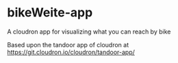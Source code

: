 # bikeWeite-app
A cloudron app for visualizing what you can reach by bike


Based upon the tandoor app of cloudron at https://git.cloudron.io/cloudron/tandoor-app/
